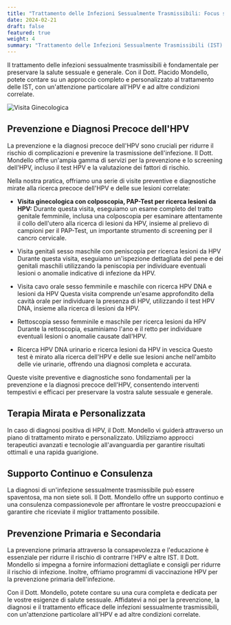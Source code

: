 ```yaml
---
title: "Trattamento delle Infezioni Sessualmente Trasmissibili: Focus sull'HPV"
date: 2024-02-21
draft: false
featured: true
weight: 4
summary: "Trattamento delle Infezioni Sessualmente Trasmissibili (IST): Priorità nella Salute Sessuale"
---
```



Il trattamento delle infezioni sessualmente trasmissibili è fondamentale per preservare la salute sessuale e generale. Con il Dott. Placido Mondello, potete contare su un approccio completo e personalizzato al trattamento delle IST, con un'attenzione particolare all'HPV e ad altre condizioni correlate.<!--more-->

![Visita Ginecologica](/images/visita-ginecologica.jpeg)

## Prevenzione e Diagnosi Precoce dell'HPV
La prevenzione e la diagnosi precoce dell'HPV sono cruciali per ridurre il rischio di complicazioni e prevenire la trasmissione dell'infezione. Il Dott. Mondello offre un'ampia gamma di servizi per la prevenzione e lo screening dell'HPV, incluso il test HPV e la valutazione dei fattori di rischio.

Nella nostra pratica, offriamo una serie di visite preventive e diagnostiche mirate alla ricerca precoce dell'HPV e delle sue lesioni correlate:

- __Visita ginecologica con colposcopia, PAP-Test per ricerca lesioni da HPV:__
Durante questa visita, eseguiamo un esame completo del tratto genitale femminile, inclusa una colposcopia per esaminare attentamente il collo dell'utero alla ricerca di lesioni da HPV, insieme al prelievo di campioni per il PAP-Test, un importante strumento di screening per il cancro cervicale.

- Visita genitali sesso maschile con peniscopia per ricerca lesioni da HPV
Durante questa visita, eseguiamo un'ispezione dettagliata del pene e dei genitali maschili utilizzando la peniscopia per individuare eventuali lesioni o anomalie indicative di infezione da HPV.

- Visita cavo orale sesso femminile e maschile con ricerca HPV DNA e lesioni da HPV
Questa visita comprende un'esame approfondito della cavità orale per individuare la presenza di HPV, utilizzando il test HPV DNA, insieme alla ricerca di lesioni da HPV.

- Rettoscopia sesso femminile e maschile per ricerca lesioni da HPV
Durante la rettoscopia, esaminiamo l'ano e il retto per individuare eventuali lesioni o anomalie causate dall'HPV.

- Ricerca HPV DNA urinario e ricerca lesioni da HPV in vescica
Questo test è mirato alla ricerca dell'HPV e delle sue lesioni anche nell'ambito delle vie urinarie, offrendo una diagnosi completa e accurata.

Queste visite preventive e diagnostiche sono fondamentali per la prevenzione e la diagnosi precoce dell'HPV, consentendo interventi tempestivi e efficaci per preservare la vostra salute sessuale e generale.

## Terapia Mirata e Personalizzata
In caso di diagnosi positiva di HPV, il Dott. Mondello vi guiderà attraverso un piano di trattamento mirato e personalizzato. Utilizziamo approcci terapeutici avanzati e tecnologie all'avanguardia per garantire risultati ottimali e una rapida guarigione.

## Supporto Continuo e Consulenza
La diagnosi di un'infezione sessualmente trasmissibile può essere spaventosa, ma non siete soli. Il Dott. Mondello offre un supporto continuo e una consulenza compassionevole per affrontare le vostre preoccupazioni e garantire che riceviate il miglior trattamento possibile.

## Prevenzione Primaria e Secondaria
La prevenzione primaria attraverso la consapevolezza e l'educazione è essenziale per ridurre il rischio di contrarre l'HPV e altre IST. Il Dott. Mondello si impegna a fornire informazioni dettagliate e consigli per ridurre il rischio di infezione. Inoltre, offriamo programmi di vaccinazione HPV per la prevenzione primaria dell'infezione.

Con il Dott. Mondello, potete contare su una cura completa e dedicata per le vostre esigenze di salute sessuale. Affidatevi a noi per la prevenzione, la diagnosi e il trattamento efficace delle infezioni sessualmente trasmissibili, con un'attenzione particolare all'HPV e ad altre condizioni correlate.
